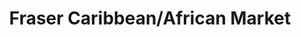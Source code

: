 ---
title: "Fraser Caribbean/African Market"
url: /allentown/fraser-caribbean-african-market/
shop: Lebensmittel
---